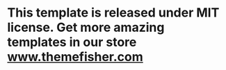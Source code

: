 # This template is released under MIT license. Get more amazing templates in our store www.themefisher.com

